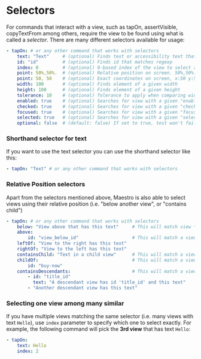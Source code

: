# Selectors

For commands that interact with a view, such as tapOn, assertVisible, copyTextFrom among others, require the view to be found using what is called a _selector_. There are many different selectors available for usage:

```yaml
- tapOn: # or any other command that works with selectors
    text: "Text"     # (optional) Finds text or accessibility text that matches regexp. 
    id: "id"         # (optional) Finds id that matches regexp
    index: 0         # (optional) 0-based index of the view to select among those that match all other criteria
    point: 50%,50%.  # (optional) Relative position on screen. 50%,50%: Middle of screen
    point: 50, 50    # (optional) Exact coordinates on screen, x:50 y:50, in pixels.
    width: 100       # (optional) Finds element of a given width
    height: 100      # (optional) Finds element of a given height
    tolerance: 10    # (optional) Tolerance to apply when comparing width and height
    enabled: true    # (optional) Searches for view with a given "enabled" state
    checked: true    # (optional) Searches for view with a given "checked" state
    focused: true    # (optional) Searches for view with a given "focused" state
    selected: true   # (optional) Searches for view with a given "selected" state
    optional: false  # (default: false) If set to true, test won't fail if view can't be found
```

### Shorthand selector for text

If you want to use the text selector you can use the shorthand selector like this:

```yaml
- tapOn: "Text" # or any other command that works with selectors
```

### Relative Position selectors

Apart from the selectors mentioned above, Maestro is also able to select views using their relative position (i.e. "below another view", or "contains child")

```yaml
- tapOn: # or any other command that works with selectors
    below: "View above that has this text"     # This will match view *above* that has the given text
    above:
        id: "view_below_id"                    # This will match a view *below* that has the given id
    leftOf: "View to the right has this text"
    rightOf: "View to the left has this text"
    containsChild: "Text in a child view"      # This will match a view that has a *direct* child view with the given text
    childOf:                                   # This will match a view that is a child of a view with id 'buy-now'
        id: "buy-now"
    containsDescendants:                       # This will match a view that has all the descendant views given below
        - id: "title_id"
          text: "A descendant view has id 'title_id' and this text"
        - "Another descendant view has this text"
```

### Selecting one view among many similar

If you have multiple views matching the same selector (i.e. many views with text `Hello`), use `index` parameter to specify which one to select exactly. For example, the following command will pick the **3rd view** that has text `Hello`:

```yaml
- tapOn:
    text: Hello
    index: 2
```

